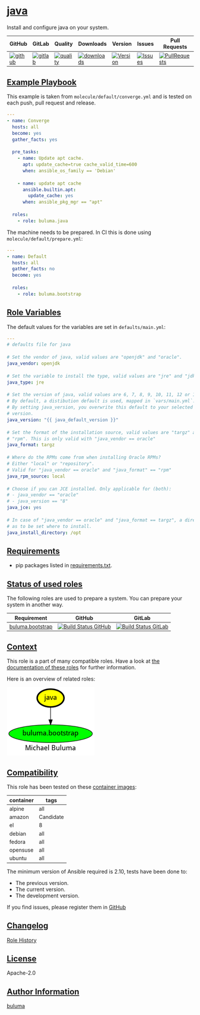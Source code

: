 # [java](#java)

Install and configure java on your system.

|GitHub|GitLab|Quality|Downloads|Version|Issues|Pull Requests|
|------|------|-------|---------|-------|------|-------------|
|[![github](https://github.com/buluma/ansible-role-java/workflows/Ansible%20Molecule/badge.svg)](https://github.com/buluma/ansible-role-java/actions)|[![gitlab](https://gitlab.com/buluma/ansible-role-java/badges/master/pipeline.svg)](https://gitlab.com/buluma/ansible-role-java)|[![quality](https://img.shields.io/ansible/quality/54617)](https://galaxy.ansible.com/buluma/java)|[![downloads](https://img.shields.io/ansible/role/d/54617)](https://galaxy.ansible.com/buluma/java)|[![Version](https://img.shields.io/github/release/buluma/ansible-role-java.svg)](https://github.com/buluma/ansible-role-java/releases/)|[![Issues](https://img.shields.io/github/issues/buluma/ansible-role-java.svg)](https://github.com/buluma/ansible-role-java/issues/)|[![PullRequests](https://img.shields.io/github/issues-pr-closed-raw/buluma/ansible-role-java.svg)](https://github.com/buluma/ansible-role-java/pulls/)|

## [Example Playbook](#example-playbook)

This example is taken from `molecule/default/converge.yml` and is tested on each push, pull request and release.
```yaml
---
- name: Converge
  hosts: all
  become: yes
  gather_facts: yes

  pre_tasks:
    - name: Update apt cache.
      apt: update_cache=true cache_valid_time=600
      when: ansible_os_family == 'Debian'

    - name: update apt cache
      ansible.builtin.apt:
        update_cache: yes
      when: ansible_pkg_mgr == "apt"

  roles:
    - role: buluma.java
```

The machine needs to be prepared. In CI this is done using `molecule/default/prepare.yml`:
```yaml
---
- name: Default
  hosts: all
  gather_facts: no
  become: yes

  roles:
    - role: buluma.bootstrap
```


## [Role Variables](#role-variables)

The default values for the variables are set in `defaults/main.yml`:
```yaml
---
# defaults file for java

# Set the vendor of java, valid values are "openjdk" and "oracle".
java_vendor: openjdk

# Set the variable to install the type, valid values are "jre" and "jdk".
java_type: jre

# Set the version of java, valid values are 6, 7, 8, 9, 10, 11, 12 or 13.
# By default, a distibution default is used, mapped in `vars/main.yml`.
# By setting java_version, you overwrite this default to your selected
# version.
java_version: "{{ java_default_version }}"

# Set the format of the installation source, valid values are "targz" and
# "rpm". This is only valid with "java_vendor == oracle"
java_format: targz

# Where do the RPMs come from when installing Oracle RPMs?
# Either "local" or "repository".
# Valid for "java_vendor == oracle" and "java_format" == "rpm"
java_rpm_source: local

# Choose if you can JCE installed. Only applicable for (both):
# - java_vendor == "oracle"
# - java_version == "8"
java_jce: yes

# In case of "java_vendor == oracle" and "java_format == targz", a directory
# as to be set where to install.
java_install_directory: /opt
```

## [Requirements](#requirements)

- pip packages listed in [requirements.txt](https://github.com/buluma/ansible-role-java/blob/main/requirements.txt).

## [Status of used roles](#status-of-requirements)

The following roles are used to prepare a system. You can prepare your system in another way.

| Requirement | GitHub | GitLab |
|-------------|--------|--------|
|[buluma.bootstrap](https://galaxy.ansible.com/buluma/bootstrap)|[![Build Status GitHub](https://github.com/buluma/ansible-role-bootstrap/workflows/Ansible%20Molecule/badge.svg)](https://github.com/buluma/ansible-role-bootstrap/actions)|[![Build Status GitLab ](https://gitlab.com/buluma/ansible-role-bootstrap/badges/master/pipeline.svg)](https://gitlab.com/buluma/ansible-role-bootstrap)|

## [Context](#context)

This role is a part of many compatible roles. Have a look at [the documentation of these roles](https://buluma.github.io/) for further information.

Here is an overview of related roles:

![dependencies](https://raw.githubusercontent.com/buluma/ansible-role-java/png/requirements.png "Dependencies")

## [Compatibility](#compatibility)

This role has been tested on these [container images](https://hub.docker.com/u/buluma):

|container|tags|
|---------|----|
|alpine|all|
|amazon|Candidate|
|el|8|
|debian|all|
|fedora|all|
|opensuse|all|
|ubuntu|all|

The minimum version of Ansible required is 2.10, tests have been done to:

- The previous version.
- The current version.
- The development version.



If you find issues, please register them in [GitHub](https://github.com/buluma/ansible-role-java/issues)

## [Changelog](#changelog)

[Role History](https://github.com/buluma/ansible-role-java/blob/master/CHANGELOG.md)

## [License](#license)

Apache-2.0

## [Author Information](#author-information)

[buluma](https://buluma.github.io/)
